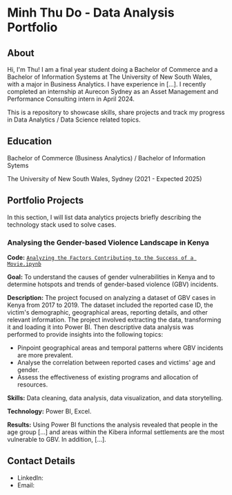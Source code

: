 # Minh Thu Do - Data Analysis Portfolio

## About
Hi, I'm Thu! I am a final year student doing a Bachelor of Commerce and a Bachelor of Information Systems at The University of New South Wales, with a major in Business Analytics. I have experience in [...]. I recently completed an internship at Aurecon Sydney as an Asset Management and Performance Consulting intern in April 2024.

This is a repository to showcase skills, share projects and track my progress in Data Analytics / Data Science related topics.

## Education
Bachelor of Commerce (Business Analytics) / Bachelor of Information Sytems

The University of New South Wales, Sydney (2021 - Expected 2025)

## Portfolio Projects
In this section, I will list data analytics projects briefly describing the technology stack used to solve cases.

### Analysing the Gender-based Violence Landscape in Kenya
**Code:** [`Analyzing the Factors Contributing to the Success of a Movie.ipynb`](https://github.com/tiannaparris/PortfolioProjects/blob/main/Analyzing%20the%20Factors%20Contributing%20to%20the%20Success%20of%20a%20Movie.ipynb)

**Goal:** To understand the causes of gender vulnerabilities in Kenya and to determine hotspots and trends of gender-based violence (GBV) incidents.

**Description:** The project focused on analyzing a dataset of GBV cases in Kenya from 2017 to 2019. The dataset included the reported case ID, the victim's demographic, geographical areas, reporting details, and other relevant information. The project involved extracting the data, transforming it and loading it into Power BI. Then descriptive data analysis was performed to provide insights into the following topics:
- Pinpoint geographical areas and temporal patterns where GBV incidents are more prevalent.
- Analyse the correlation between reported cases and victims' age and gender.
- Assess the effectiveness of existing programs and allocation of resources.

**Skills:** Data cleaning, data analysis, data visualization, and data storytelling.

**Technology:** Power BI, Excel.

**Results:** Using Power BI functions the analysis revealed that people in the age group [...] and areas within the Kibera informal settlements are the most vulnerable to GBV. In addition, [...]. 

## Contact Details
- LinkedIn:
- Email: 
